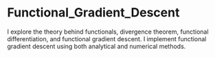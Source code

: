 # Functional_Gradient_Descent
I explore the theory behind functionals, divergence theorem, functional differentiation, and functional gradient descent. I implement functional gradient descent using both analytical and numerical methods.
